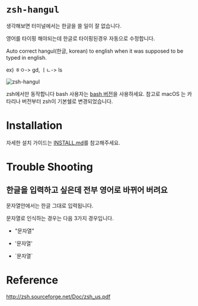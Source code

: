 # `zsh-hangul`

생각해보면 터미널에서는 한글을 쓸 일이 잘 없습니다.

영어를 타이핑 해야되는데 한글로 타이핑된경우 자동으로 수정합니다. 

Auto correct hangul(한글, korean) to english when it was supposed to be typed in english.

ex) ㅎㅇ-> gd, ㅣㄴ-> ls

![zsh-hangul](https://user-images.githubusercontent.com/13645032/182091950-dc93cf86-6b25-466f-8c6c-0ab704d63c13.gif)


zsh에서만 동작합니다 bash 사용자는 [bash 버전](https://github.com/gomjellie/bash-hangul)을 사용하세요. 참고로 macOS 는 카타리나 버전부터 zsh이 기본쉘로 변경되었습니다.

# Installation

자세한 설치 가이드는 [INSTALL.md](./INSTALL.md)를 참고해주세요.

# Trouble Shooting

## 한글을 입력하고 싶은데 전부 영어로 바뀌어 버려요

문자열안에서는 한글 그대로 입력됩니다.

문자열로 인식하는 경우는 다음 3가지 경우입니다.

- "문자열"

- '문자열'

- \`문자열\`

# Reference

http://zsh.sourceforge.net/Doc/zsh_us.pdf

